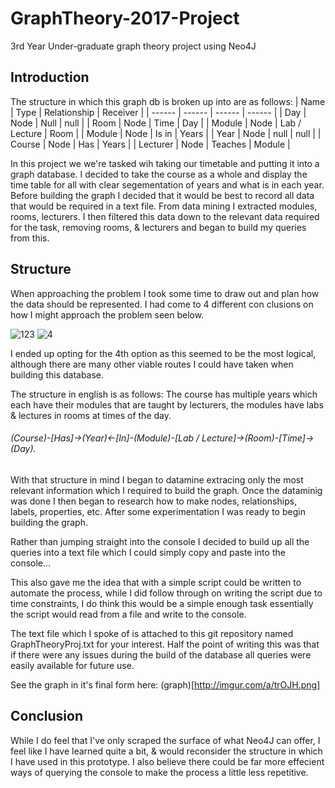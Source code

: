 # GraphTheory-2017-Project
3rd Year Under-graduate graph theory project using Neo4J

## Introduction

The structure in which this graph db is broken up into are as follows:
| Name | Type | Relationship | Receiver |
| ------ | ------ | ------ | ------ |
| Day | Node | Null | null |
| Room | Node | Time | Day |
| Module | Node | Lab / Lecture | Room |
| Module | Node | Is in | Years |
| Year | Node | null | null |
| Course | Node | Has | Years |
| Lecturer | Node | Teaches | Module |

In this project we we're tasked wih taking our timetable and putting it into a graph database.
I decided to take the course as a whole and display the time table for all with clear segementation of years and what is in each year.
Before building the graph I decided that it would be best to record all data that would be required in a text file. 
From data mining I extracted modules, rooms, lecturers. I then filtered this data down to the relevant data required for the task, removing rooms, & lecturers and began to build my queries from this.

## Structure

When approaching the problem I took some time to draw out and plan how the data should be represented.
I had come to 4 different con clusions on how I might approach the problem seen below.

![123](http://imgur.com/5YqFuIo.png)
![4](http://imgur.com/FkuX635.png)

I ended up opting for the 4th option as this seemed to be the most logical, although there are many other viable routes I could have taken
when building this database. 

The structure in english is as follows: The course has multiple years which each have their modules that are taught by lecturers, the modules have labs & lectures in rooms at times of the day. 
###### (Course)-[Has]->(Year)<-[In]-(Module)-[Lab / Lecture]->(Room)-[Time]->(Day).

With that structure in mind I began to datamine extracing only the most relevant information which I required to build the graph.
Once the dataminig was done I then began to research how to make nodes, relationships, labels, properties, etc.
After some experimentation I was ready to begin building the graph. 

Rather than jumping straight into the console I decided to build up all the queries into a text file which I could simply copy and paste into the console...

This also gave me the idea that with a simple script could be written to automate the process, while I did follow through on writing the script due to time constraints, I do think this would be a simple enough task essentially the script would read from a file and write to the console.

The text file which I spoke of is attached to this git repository named GraphTheoryProj.txt for your interest.
Half the point of writing this was that if there were any issues during the build of the database all queries were easily available for future use. 

See the graph in it's final form here:
(graph)[http://imgur.com/a/trOJH.png]



## Conclusion

While I do feel that I've only scraped the surface of what Neo4J can offer, I feel like I have learned quite a bit, & would reconsider 
the structure in which I have used in this prototype. I also believe there could be far more effecient ways of querying the console to make the process a little less repetitive.

 
